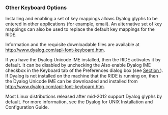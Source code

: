 



### Other Keyboard Options


Installing and enabling a set of key mappings allows Dyalog glyphs to be entered in other applications (for example, email). An alternative set of key mappings can also be used to replace the default key mappings for the RIDE.


Information and the requisite downloadable files are available at http://www.dyalog.com/apl-font-keyboard.htm.

If you have the Dyalog Unicode IME installed, then the RIDE activates it by default. It can be disabled by unchecking the Also enable Dyalog IME checkbox in the Keyboard tab of the Preferences dialog box (see [Section ](keyboard_tab.md#)).
If Dyalog is not installed on the machine that the RIDE is running on, then the Dyalog Unicode IME can be downloaded and installed from http://www.dyalog.com/apl-font-keyboard.htm.

Most Linux distributions released after mid-2012 support Dyalog glyphs by default. For more information, see the Dyalog for UNIX Installation and Configuration Guide.

